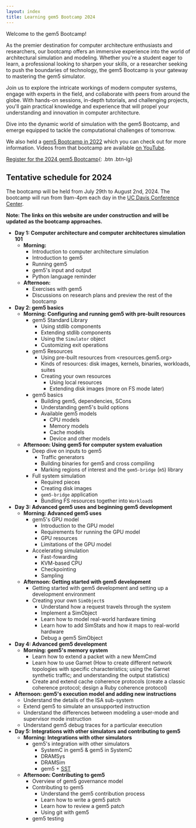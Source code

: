 ```yaml
---
layout: index
title: Learning gem5 Bootcamp 2024
---
```


Welcome to the gem5 Bootcamp!

As the premier destination for computer architecture enthusiasts and researchers, our bootcamp offers an immersive experience into the world of architectural simulation and modeling.
Whether you're a student eager to learn, a professional looking to sharpen your skills, or a researcher seeking to push the boundaries of technology, the gem5 Bootcamp is your gateway to mastering the gem5 simulator.

Join us to explore the intricate workings of modern computer systems, engage with experts in the field, and collaborate with peers from around the globe.
With hands-on sessions, in-depth tutorials, and challenging projects, you'll gain practical knowledge and experience that will propel your understanding and innovation in computer architecture.

Dive into the dynamic world of simulation with the gem5 Bootcamp, and emerge equipped to tackle the computational challenges of tomorrow.

We also held a [gem5 Bootcamp in 2022](https://gem5bootcamp.github.io/gem5-bootcamp-env/) which you can check out for more information.
Videos from that bootcamp are available [on YouTube](https://www.youtube.com/watch?v=orASbQ02pDw&list=PL_hVbFs_loVSaSDPr1RJXP5RRFWjBMqq3).

[Register for the 2024 gem5 Bootcamp](https://na.eventscloud.com/ereg/index.php?eventid=799532&){: .btn .btn-lg}

## Tentative schedule for 2024

The bootcamp will be held from July 29th to August 2nd, 2024.
The bootcamp will run from 9am-4pm each day in the [UC Davis Conference Center](https://conferencecenter.ucdavis.edu/).

**Note: The links on this website are under construction and will be updated as the bootcamp approaches.**

- **Day 1: Computer architecture and computer architectures simulation 101**
  - **Morning:**
    - Introduction to computer architecture simulation
    - Introduction to gem5
    - Running gem5
    - gem5's input and output
    - Python language reminder
  - **Afternoon:**
    - Exercises with gem5
    - Discussions on research plans and preview the rest of the bootcamp
- **Day 2: gem5 basics**
  - **Morning: Configuring and running gem5 with pre-built resources**
    - gem5 Standard Library
      - Using stdlib components
      - Extending stdlib components
      - Using the `Simulator` object
      - Customizing exit operations
    - gem5 Resources
      - Using pre-built resources from <resources.gem5.org>
      - Kinds of resources: disk images, kernels, binaries, workloads, suites
      - Creating your own resources
        - Using local resources
        - Extending disk images (more on FS mode later)
    - gem5 basics
      - Building gem5, dependencies, SCons
      - Understanding gem5's build options
      - Available gem5 models
        - CPU models
        - Memory models
        - Cache models
        - Device and other models
  - **Afternoon: Using gem5 for computer system evaluation**
    - Deep dive on inputs to gem5
      - Traffic generators
      - Building binaries for gem5 and cross compiling
      - Marking regions of interest and the `gem5-bridge` (`m5`) library
    - Full system simulation
      - Required pieces
      - Creating disk images
      - `gem5-bridge` application
      - Bundling FS resources together into `Workload`s
- **Day 3: Advanced gem5 uses and beginning gem5 development**
  - **Morning: Advanced gem5 uses**
    - gem5's GPU model
      - Introduction to the GPU model
      - Requirements for running the GPU model
      - GPU resources
      - Limitations of the GPU model
    - Accelerating simulation
      - Fast-fowarding
      - KVM-based CPU
      - Checkpointing
      - Sampling
  - **Afternoon: Getting started with gem5 development**
    - Getting started with gem5 development and setting up a development environment
    - Creating your own `SimObject`s
      - Understand how a request travels through the system
      - Implement a SimObject
      - Learn how to model real-world hardware timing
      - Learn how to add SimStats and how it maps to real-world hardware
      - Debug a gem5 SimObject
- **Day 4: Advanced gem5 development**
  - **Morning: gem5's memory system**
    - Learn how to extend a packet with a new MemCmd
    - Learn how to use Garnet (How to create different network topologies with specific characteristics; using the Garnet synthetic traffic; and understanding the output statistics)
    - Create and extend cache coherence protocols (create a classic coherence protocol; design a Ruby coherence protocol)
- **Afternoon: gem5's execution model and adding new instructions**
  - Understand the details of the ISA sub-system
  - Extend gem5 to simulate an unsupported instruction
  - Understand the differences between modeling a user-mode and supervisor mode instruction
  - Understand gem5 debug traces for a particular execution
- **Day 5: Integrations with other simulators and contributing to gem5**
  - **Morning: Integrations with other simulators**
    - gem5's integration with other simulators
      - SystemC in gem5 & gem5 in SystemC
      - DRAMSys
      - DRAMSim
      - gem5 + [SST](https://sst-simulator.org/)
  - **Afternoon: Contributing to gem5**
    - Overview of gem5 governance model
    - Contributing to gem5
      - Understand the gem5 contribution process
      - Learn how to write a gem5 patch
      - Learn how to review a gem5 patch
      - Using git with gem5
    - gem5 testing
